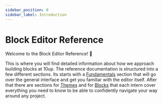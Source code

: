 ```yaml
---
sidebar_position: 0
sidebar_label: Introduction
---
```


# Block Editor Reference

Welcome to the Block Editor Reference! :wave:

This is where you will find detailed information about how we approach building blocks at 10up. The reference documentation is structured into a few different sections. Its starts with a [Fundamentals](./01-Fundamentals/the-editor.md) section that will go over the general interface and get you familiar with the editor itself. After that there are sections for [Themes](./02-Themes/styles.md) and for [Blocks](./03-Blocks/block-patterns.md) that each intern cover everything you need to know to be able to confidently navigate your way around any project.